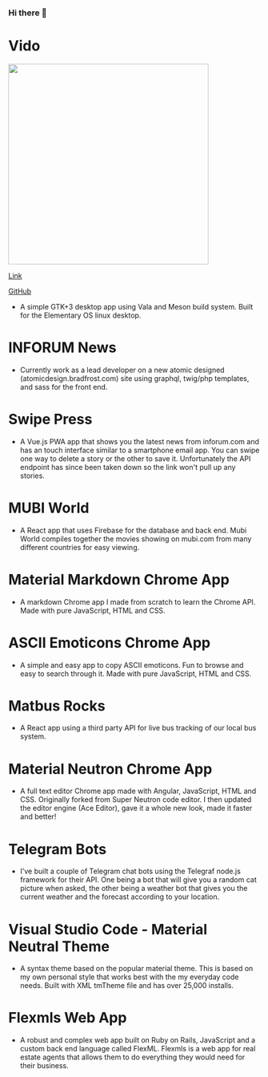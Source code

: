 ### Hi there 👋

# Vido
<img src="https://user-images.githubusercontent.com/5623786/131567961-8af736b4-c4f7-49e5-a7b0-8ec409d01edd.png" data-canonical-src="https://user-images.githubusercontent.com/5623786/131567961-8af736b4-c4f7-49e5-a7b0-8ec409d01edd.png" width="400" />

[Link](https://appcenter.elementary.io/com.github.bernardodsanderson.vido/)

[GitHub](https://github.com/bernardodsanderson/vido)

- A simple GTK+3 desktop app using Vala and Meson build system. Built for the Elementary OS linux desktop.

# INFORUM News
- Currently work as a lead developer on a new atomic designed (atomicdesign.bradfrost.com) site using graphql, twig/php templates, and sass for the front end.

# Swipe Press
- A Vue.js PWA app that shows you the latest news from inforum.com and has an touch interface similar to a smartphone email app. You can swipe one way to delete a story or the other to save it. Unfortunately the API endpoint has since been taken down so the link won't pull up any stories.

# MUBI World
- A React app that uses Firebase for the database and back end. Mubi World compiles together the movies showing on mubi.com from many different countries for easy viewing.

# Material Markdown Chrome App
- A markdown Chrome app I made from scratch to learn the Chrome API. Made with pure JavaScript, HTML and CSS.

# ASCII Emoticons Chrome App
- A simple and easy app to copy ASCII emoticons. Fun to browse and easy to search through it. Made with pure JavaScript, HTML and CSS.

# Matbus Rocks
- A React app using a third party API for live bus tracking of our local bus system.

# Material Neutron Chrome App
- A full text editor Chrome app made with Angular, JavaScript, HTML and CSS. Originally forked from Super Neutron code editor. I then updated the editor engine (Ace Editor), gave it a whole new look, made it faster and better!

# Telegram Bots
- I've built a couple of Telegram chat bots using the Telegraf node.js framework for their API. One being a bot that will give you a random cat picture when asked, the other being a weather bot that gives you the current weather and the forecast according to your location.

# Visual Studio Code - Material Neutral Theme
- A syntax theme based on the popular material theme. This is based on my own personal style that works best with the my everyday code needs. Built with XML tmTheme file and has over 25,000 installs.

# Flexmls Web App
- A robust and complex web app built on Ruby on Rails, JavaScript and a custom back end language called FlexML. Flexmls is a web app for real estate agents that allows them to do everything they would need for their business.
